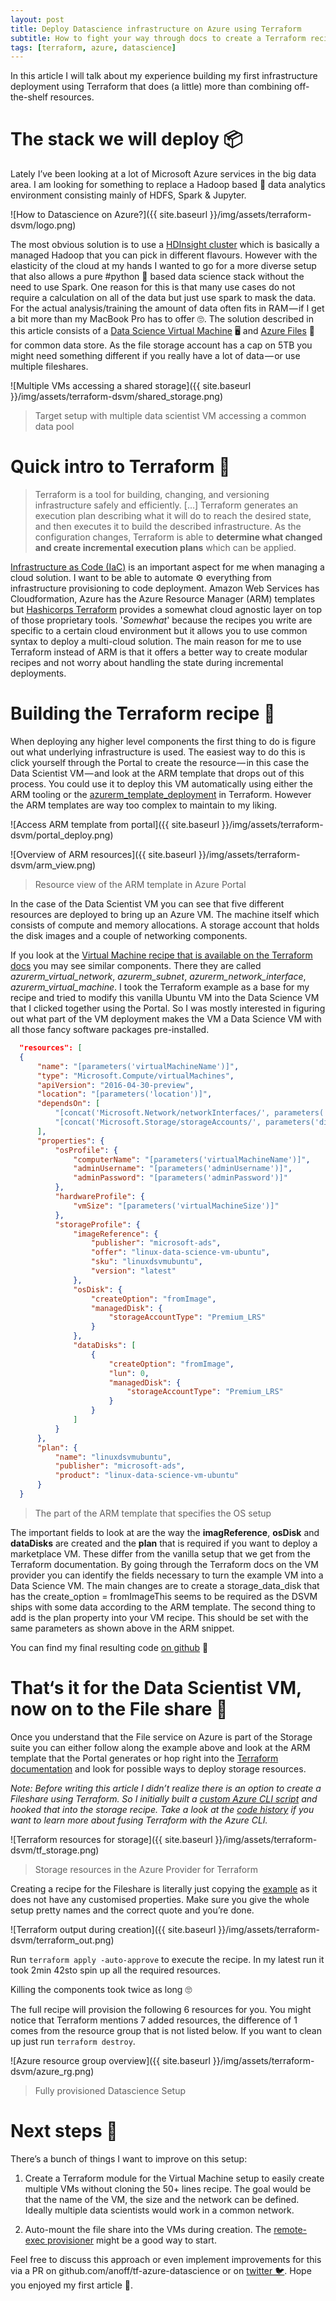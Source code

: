 ```yaml
---
layout: post
title: Deploy Datascience infrastructure on Azure using Terraform
subtitle: How to fight your way through docs to create a Terraform recipe
tags: [terraform, azure, datascience]
---
```


In this article I will talk about my experience building my first infrastructure deployment using Terraform that does (a little) more than combining off-the-shelf resources.

# The stack we will deploy 📦

Lately I’ve been looking at a lot of Microsoft Azure services in the big data area. I am looking for something to replace a Hadoop based 🐘 data analytics environment consisting mainly of HDFS, Spark & Jupyter.

![How to Datascience on Azure?]({{ site.baseurl }}/img/assets/terraform-dsvm/logo.png)

The most obvious solution is to use a [HDInsight cluster](https://azure.microsoft.com/en-us/services/hdinsight/) which is basically a managed Hadoop that you can pick in different flavours. However with the elasticity of the cloud at my hands I wanted to go for a more diverse setup that also allows a pure #python 🐍 based data science stack without the need to use Spark. One reason for this is that many use cases do not require a calculation on all of the data but just use spark to mask the data. For the actual analysis/training the amount of data often fits in RAM — if I get a bit more than my MacBook Pro has to offer 🙄. The solution described in this article consists of a [Data Science Virtual Machine](https://docs.microsoft.com/en-us/azure/machine-learning/data-science-virtual-machine/overview) 🖥 and [Azure Files](https://docs.microsoft.com/en-us/azure/storage/files/storage-files-introduction) 📄 for common data store. As the file storage account has a cap on 5TB you might need something different if you really have a lot of data — or use multiple fileshares.

![Multiple VMs accessing a shared storage]({{ site.baseurl }}/img/assets/terraform-dsvm/shared_storage.png)

> Target setup with multiple data scientist VM accessing a common data pool

# Quick intro to Terraform 👀

  > Terraform is a tool for building, changing, and versioning infrastructure safely and efficiently. […] Terraform generates an execution plan describing what it will do to reach the desired state, and then executes it to build the described infrastructure. As the configuration changes, Terraform is able to **determine what changed and create incremental execution plans** which can be applied.

[Infrastructure as Code (IaC)](https://en.wikipedia.org/wiki/Infrastructure_as_Code) is an important aspect for me when managing a cloud solution. I want to be able to automate ⚙️ everything from infrastructure provisioning to code deployment. Amazon Web Services has Cloudformation, Azure has the Azure Resource Manager (ARM) templates but [Hashicorps Terraform](https://www.terraform.io/intro/index.html) provides a somewhat cloud agnostic layer on top of those proprietary tools. '_Somewhat_' because the recipes you write are specific to a certain cloud environment but it allows you to use common syntax to deploy a multi-cloud solution. The main reason for me to use Terraform instead of ARM is that it offers a better way to create modular recipes and not worry about handling the state during incremental deployments.

# Building the Terraform recipe 📜

When deploying any higher level components the first thing to do is figure out what underlying infrastructure is used. The easiest way to do this is click yourself through the Portal to create the resource — in this case the Data Scientist VM — and look at the ARM template that drops out of this process. You could use it to deploy this VM automatically using either the ARM tooling or the [azurerm_template_deployment](https://www.terraform.io/docs/providers/azurerm/r/template_deployment.html) in Terraform. However the ARM templates are way too complex to maintain to my liking.

![Access ARM template from portal]({{ site.baseurl }}/img/assets/terraform-dsvm/portal_deploy.png)

![Overview of ARM resources]({{ site.baseurl }}/img/assets/terraform-dsvm/arm_view.png)

> Resource view of the ARM template in Azure Portal

In the case of the Data Scientist VM you can see that five different resources are deployed to bring up an Azure VM. The machine itself which consists of compute and memory allocations. A storage account that holds the disk images and a couple of networking components.

If you look at the [Virtual Machine recipe that is available on the Terraform docs](https://www.terraform.io/docs/providers/azurerm/r/virtual_machine.html) you may see similar components. There they are called _azurerm_virtual_network_, _azurerm_subnet_, _azurerm_network_interface_, _azurerm_virtual_machine_. I took the Terraform example as a base for my recipe and tried to modify this vanilla Ubuntu VM into the Data Science VM that I clicked together using the Portal. So I was mostly interested in figuring out what part of the VM deployment makes the VM a Data Science VM with all those fancy software packages pre-installed.

```json
  "resources": [
  {
      "name": "[parameters('virtualMachineName')]",
      "type": "Microsoft.Compute/virtualMachines",
      "apiVersion": "2016-04-30-preview",
      "location": "[parameters('location')]",
      "dependsOn": [
          "[concat('Microsoft.Network/networkInterfaces/', parameters('networkInterfaceName'))]",
          "[concat('Microsoft.Storage/storageAccounts/', parameters('diagnosticsStorageAccountName'))]"
      ],
      "properties": {
          "osProfile": {
              "computerName": "[parameters('virtualMachineName')]",
              "adminUsername": "[parameters('adminUsername')]",
              "adminPassword": "[parameters('adminPassword')]"
          },
          "hardwareProfile": {
              "vmSize": "[parameters('virtualMachineSize')]"
          },
          "storageProfile": {
              "imageReference": {
                  "publisher": "microsoft-ads",
                  "offer": "linux-data-science-vm-ubuntu",
                  "sku": "linuxdsvmubuntu",
                  "version": "latest"
              },
              "osDisk": {
                  "createOption": "fromImage",
                  "managedDisk": {
                      "storageAccountType": "Premium_LRS"
                  }
              },
              "dataDisks": [
                  {
                      "createOption": "fromImage",
                      "lun": 0,
                      "managedDisk": {
                          "storageAccountType": "Premium_LRS"
                      }
                  }
              ]
          }
      },
      "plan": {
          "name": "linuxdsvmubuntu",
          "publisher": "microsoft-ads",
          "product": "linux-data-science-vm-ubuntu"
      }
  }
```

> The part of the ARM template that specifies the OS setup

The important fields to look at are the way the **imagReference**, **osDisk** and **dataDisks** are created and the **plan** that is required if you want to deploy a marketplace VM. These differ from the vanilla setup that we get from the Terraform documentation. By going through the Terraform docs on the VM provider you can identify the fields necessary to turn the example VM into a Data Science VM. The main changes are to create a storage_data_disk that has the create_option = fromImageThis seems to be required as the DSVM ships with some data according to the ARM template. The second thing to add is the plan property into your VM recipe. This should be set with the same parameters as shown above in the ARM snippet.

You can find my final resulting code [on github](https://github.com/anoff/tf-azure-datascience/blob/8eff92fd4c8e609f6f938fe4230fcc940a1783d0/ds-vm.tf#L31) 👯‍

# That‘s it for the Data Scientist VM, now on to the File share 📄

Once you understand that the File service on Azure is part of the Storage suite you can either follow along the example above and look at the ARM template that the Portal generates or hop right into the [Terraform documentation](https://www.terraform.io/docs/providers/azurerm/r/storage_share.html) and look for possible ways to deploy storage resources.

_Note: Before writing this article I didn’t realize there is an option to create a Fileshare using Terraform. So I initially built a [custom Azure CLI script](https://github.com/anoff/tf-azure-datascience/blob/8eff92fd4c8e609f6f938fe4230fcc940a1783d0/provision_fileshare) and hooked that into the storage recipe. Take a look at the [code history](https://github.com/anoff/tf-azure-datascience/blob/8eff92fd4c8e609f6f938fe4230fcc940a1783d0/storage.tf#L15) if you want to learn more about fusing Terraform with the Azure CLI._

![Terraform resources for storage]({{ site.baseurl }}/img/assets/terraform-dsvm/tf_storage.png)

> Storage resources in the Azure Provider for Terraform

Creating a recipe for the Fileshare is literally just copying the [example](https://www.terraform.io/docs/providers/azurerm/r/storage_share.html#example-usage) as it does not have any customised properties. Make sure you give the whole setup pretty names and the correct quote and you’re done.

![Terraform output during creation]({{ site.baseurl }}/img/assets/terraform-dsvm/terraform_out.png)

Run `terraform apply -auto-approve` to execute the recipe. In my latest run it took 2min 42sto spin up all the required resources.

Killing the components took twice as long 🙄

The full recipe will provision the following 6 resources for you. You might notice that Terraform mentions 7 added resources, the difference of 1 comes from the resource group that is not listed below. If you want to clean up just run `terraform destroy`.

![Azure resource group overview]({{ site.baseurl }}/img/assets/terraform-dsvm/azure_rg.png)

> Fully provisioned Datascience Setup

# Next steps 👟

There’s a bunch of things I want to improve on this setup:

1. Create a Terraform module for the Virtual Machine setup to easily create multiple VMs without cloning the 50+ lines recipe. The goal would be that the name of the VM, the size and the network can be defined. Ideally multiple data scientists would work in a common network.

2. Auto-mount the file share into the VMs during creation. The [remote-exec provisioner](https://www.terraform.io/docs/provisioners/remote-exec.html) might be a good way to start.

Feel free to discuss this approach or even implement improvements for this via a PR on github.com/anoff/tf-azure-datascience or on [twitter 🐦](https://twitter.com/an0xff). Hope you enjoyed my first article 🕺.